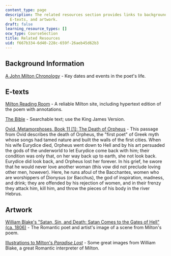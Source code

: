 ```yaml
---
content_type: page
description: The related resources section provides links to background information,
  E-texts, and artwork.
draft: false
learning_resource_types: []
ocw_type: CourseSection
title: Related Resources
uid: f667b334-6d40-228c-659f-26aeb45d62b3
---
```

## Background Information

[A John Milton Chronology](http://facultystaff.richmond.edu/~creamer/milton/chronology.html) - Key dates and events in the poet's life.

## E-texts

[Milton Reading Room](https://milton.host.dartmouth.edu/reading_room/contents/text.shtml) - A reliable Milton site, including hypertext edition of the poem with annotations.

[The Bible](http://www.biblegateway.com/) - Searchable text; use the King James Version.

[Ovid, Metamorphoses, Book 11 \[1\]: The Death of Orpheus](http://www.theoi.com/Text/OvidMetamorphoses11.html) - This passage from Ovid describes the death of Orpheus, the "first poet" of Greek myth whose songs had tamed nature and built the walls of the first cities. When his wife Eurydice died, Orpheus went down to Hell and by his art persuaded the gods of the underworld to let Eurydice come back with him; their condition was only that, on her way back up to earth, she not look back. Eurydice did look back, and Orpheus lost her forever. In his grief, he swore that he would never love another woman (this vow did not preclude loving other men, however). Here, he runs afoul of the Bacchantes, women who are worshippers of Dionysus (or Bacchus), the god of inspiration, madness, and drink; they are offended by his rejection of women, and in their frenzy they attack him, kill him, and throw the pieces of his body in the river Hebrus.

## Artwork

[William Blake's "Satan, Sin, and Death: Satan Comes to the Gates of Hell" (ca. 1806)](http://www.william-blake.org/Satan,-Sin,-and-Death--Satan-Comes-to-the-Gates-of-Hell.html) - The Romantic poet and artist's image of a scene from Milton's poem.

[Illustrations to Milton's *Paradise Lost*](http://www.blakearchive.org/exist/blake/archive/work.xq?workid=but529&java=yes) - Some great images from William Blake, a great Romantic interpreter of Milton.
